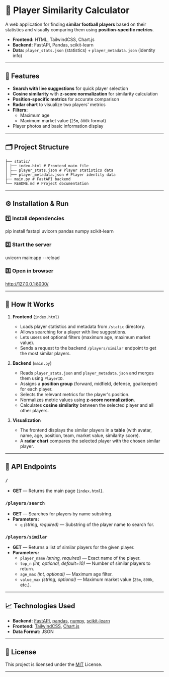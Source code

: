 # 🎯 Player Similarity Calculator

A web application for finding **similar football players** based on their statistics and visually comparing them using **position-specific metrics**.

- **Frontend:** HTML, TailwindCSS, Chart.js  
- **Backend:** FastAPI, Pandas, scikit-learn  
- **Data:** `player_stats.json` (statistics) + `player_metadata.json` (identity info)

---

## 🚀 Features

- **Search with live suggestions** for quick player selection
- **Cosine similarity** with **z-score normalization** for similarity calculation
- **Position-specific metrics** for accurate comparison
- **Radar chart** to visualize two players' metrics
- **Filters:**
  - Maximum age
  - Maximum market value (`25m`, `800k` format)
- Player photos and basic information display

---

## 🗂 Project Structure
```
├── static/
│ ├── index.html # Frontend main file
│ ├── player_stats.json # Player statistics data
│ ├── player_metadata.json # Player identity data
├── main.py # FastAPI backend
└── README.md # Project documentation
```
---

## ⚙️ Installation & Run

### 1️⃣ Install dependencies
pip install fastapi uvicorn pandas numpy scikit-learn

### 2️⃣ Start the server
uvicorn main:app --reload

### 3️⃣ Open in browser
http://127.0.0.1:8000/

---

## 🔄 How It Works

1. **Frontend** (`index.html`)
   - Loads player statistics and metadata from `/static` directory.
   - Allows searching for a player with live suggestions.
   - Lets users set optional filters (maximum age, maximum market value).
   - Sends a request to the backend `/players/similar` endpoint to get the most similar players.

2. **Backend** (`main.py`)
   - Reads `player_stats.json` and `player_metadata.json` and merges them using `PlayerID`.
   - Assigns a **position group** (forward, midfield, defense, goalkeeper) for each player.
   - Selects the relevant metrics for the player's position.
   - Normalizes metric values using **z-score normalization**.
   - Calculates **cosine similarity** between the selected player and all other players.

3. **Visualization**
   - The frontend displays the similar players in a **table** (with avatar, name, age, position, team, market value, similarity score).
   - A **radar chart** compares the selected player with the chosen similar player.

---

## 📌 API Endpoints

### `/`
- **GET** — Returns the main page (`index.html`).

### `/players/search`
- **GET** — Searches for players by name substring.  
- **Parameters:**
  - `q` *(string, required)* — Substring of the player name to search for.

### `/players/similar`
- **GET** — Returns a list of similar players for the given player.  
- **Parameters:**
  - `player_name` *(string, required)* — Exact name of the player.
  - `top_n` *(int, optional, default=10)* — Number of similar players to return.
  - `age_max` *(int, optional)* — Maximum age filter.
  - `value_max` *(string, optional)* — Maximum market value (`25m`, `800k`, etc.).

---

## 📈 Technologies Used

- **Backend:** [FastAPI](https://fastapi.tiangolo.com/), [pandas](https://pandas.pydata.org/), [numpy](https://numpy.org/), [scikit-learn](https://scikit-learn.org/)
- **Frontend:** [TailwindCSS](https://tailwindcss.com/), [Chart.js](https://www.chartjs.org/)
- **Data Format:** JSON

---

## 📄 License

This project is licensed under the [MIT](LICENSE) License.

---
